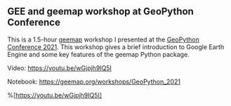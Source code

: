 ## GEE and geemap workshop at GeoPython Conference

This is a 1.5-hour [geemap](https://geemap.org/) workshop I presented at the  [GeoPython Conference 2021](https://2021.geopython.net). This workshop gives a brief introduction to Google Earth Engine and some key features of the geemap Python package. 

Video: https://youtu.be/wGjpjh9IQ5I

Notebook: https://geemap.org/workshops/GeoPython_2021


%[https://youtu.be/wGjpjh9IQ5I]